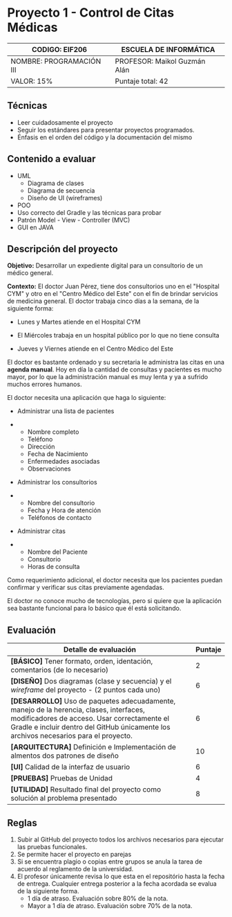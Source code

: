 # Proyecto 1 - Control de Citas Médicas

| CODIGO: EIF206           | ESCUELA DE INFORMÁTICA       |
| ------------------------ | ---------------------------- |
| NOMBRE: PROGRAMACIÓN III | PROFESOR: Maikol Guzmán Alán |
| VALOR: 15%               | Puntaje total: 42            |

## Técnicas

- Leer cuidadosamente el proyecto
- Seguir los estándares para presentar proyectos programados.
- Énfasis en el orden del código y la documentación del mismo

## Contenido a evaluar

- UML
  - Diagrama de clases
  - Diagrama de secuencia
  - Diseño de UI (wireframes)
- POO
- Uso correcto del Gradle y las técnicas para probar
- Patrón Model - View - Controller (MVC)
- GUI en JAVA

## Descripción del proyecto

**Objetivo:** Desarrollar un expediente digital para un consultorio de un médico general.

**Contexto:** El doctor Juan Pérez, tiene dos consultorios uno en el "Hospital CYM" y otro en el "Centro Médico del Este" con el fin de brindar servicios de medicina general. El doctor trabaja cinco días a la semana, de la siguiente forma:

- Lunes y Martes atiende en el Hospital CYM

- El Miércoles trabaja en un hospital público por lo que no tiene consulta

- Jueves y Viernes atiende en el Centro Médico del Este

El doctor es bastante ordenado y su secretaria le administra las citas en una **agenda manual**. Hoy en día la cantidad de consultas y pacientes es mucho mayor, por lo que la administración manual es muy lenta y ya a sufrido muchos errores humanos.

El doctor necesita una aplicación que haga lo siguiente:

- Administrar una lista de pacientes

- - Nombre completo
  - Teléfono
  - Dirección
  - Fecha de Nacimiento
  - Enfermedades asociadas
  - Observaciones

- Administrar los consultorios

- - Nombre del consultorio
  - Fecha y Hora de atención
  - Teléfonos de contacto

- Administrar citas

- - Nombre del Paciente
  - Consultorio
  - Horas de consulta

Como requerimiento adicional, el doctor necesita que los pacientes puedan confirmar y verificar sus citas previamente agendadas.

El doctor no conoce mucho de tecnologías, pero si quiere que la aplicación sea bastante funcional para lo básico que él está solicitando.

## Evaluación

| Detalle de evaluación                                        | Puntaje |
| ------------------------------------------------------------ | ------- |
| **[BÁSICO]** Tener formato, orden, identación, comentarios (de lo necesario) | 2       |
| **[DISEÑO]** Dos diagramas (clase y secuencia) y el *wireframe* del proyecto -  (2 puntos cada uno) | 6       |
| **[DESARROLLO]** Uso de paquetes adecuadamente, manejo de la herencia, clases, interfaces, modificadores de acceso. Usar correctamente el Gradle e incluir dentro del GitHub únicamente los archivos necesarios para el proyecto. | 6       |
| **[ARQUITECTURA]** Definición e Implementación de almentos dos patrones de diseño | 10      |
| **[UI]** Calidad de la interfaz de usuario                   | 6       |
| **[PRUEBAS]** Pruebas de Unidad                              | 4       |
| **[UTILIDAD]** Resultado final del proyecto como solución al problema presentado | 8       |



## Reglas

1. Subir al GitHub del proyecto todos los archivos necesarios para ejecutar las pruebas funcionales.
2. Se permite hacer el proyecto en parejas
3. Si se encuentra plagio o copias entre grupos se anula la tarea de acuerdo al reglamento de la universidad.
4. El profesor únicamente revisa lo que esta en el repositório hasta la fecha de entrega. Cualquier entrega posterior a la fecha acordada se evalua de la siguiente forma.
   - 1 día de atraso. Evaluación sobre 80% de la nota.
   - Mayor a 1 día de atraso. Evaluación sobre 70% de la nota.
